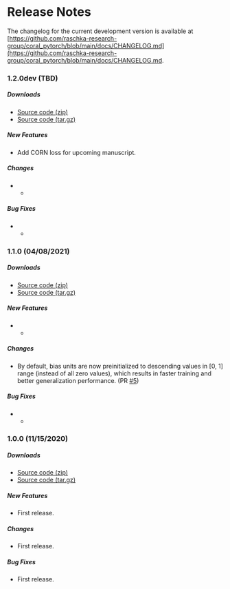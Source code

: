# Release Notes

The changelog for the current development version is available at
[https://github.com/raschka-research-group/coral_pytorch/blob/main/docs/CHANGELOG.md](https://github.com/raschka-research-group/coral_pytorch/blob/main/docs/CHANGELOG.md.



### 1.2.0dev (TBD)

##### Downloads

- [Source code (zip)](https://github.com/raschka-research-group/coral_pytorch/archive/v1.2.0.zip)
- [Source code (tar.gz)](https://github.com/raschka-research-group/coral_pytorch/archive/v1.2.0.tar.gz)

##### New Features

- Add CORN loss for upcoming manuscript.

##### Changes

- - 

##### Bug Fixes

- -



### 1.1.0 (04/08/2021)

##### Downloads

- [Source code (zip)](https://github.com/raschka-research-group/coral_pytorch/archive/v1.1.0.zip)
- [Source code (tar.gz)](https://github.com/raschka-research-group/coral_pytorch/archive/v1.1.0.tar.gz)

##### New Features

- -

##### Changes

- By default, bias units are now preinitialized to descending values in [0, 1] range (instead of all zero values), which results in faster training and better generalization performance. (PR [#5](https://github.com/Raschka-research-group/coral_pytorch/pull/5))

##### Bug Fixes

- -


### 1.0.0 (11/15/2020)

##### Downloads

- [Source code (zip)](https://github.com/raschka-research-group/coral_pytorch/archive/v1.0.0.zip)
- [Source code (tar.gz)](https://github.com/raschka-research-group/coral_pytorch/archive/v1.0.0.tar.gz)

##### New Features

- First release.

##### Changes

- First release.

##### Bug Fixes

- First release.
